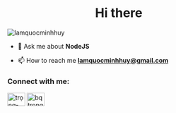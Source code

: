 <h1 align="center">Hi there</h1>


<p align="left"> <img src="https://komarev.com/ghpvc/?username=lamquocminhhuy&label=Profile%20views&color=0e75b6&style=flat" alt="lamquocminhhuy" /> </p>

- 💬 Ask me about **NodeJS**

- 📫 How to reach me **lamquocminhhuy@gmail.com**



<h3 align="left">Connect with me:</h3>
<p align="left">

<a href="https://www.linkedin.com/in/lamquocminhhuy/" target="blank"><img align="center" src="https://raw.githubusercontent.com/rahuldkjain/github-profile-readme-generator/master/src/images/icons/Social/linked-in-alt.svg" alt="trọng-bùi-394621216" height="30" width="40" /></a>
<a href="https://www.facebook.com/lamquocminhhuy" target="blank"><img align="center" src="https://raw.githubusercontent.com/rahuldkjain/github-profile-readme-generator/master/src/images/icons/Social/facebook.svg" alt="bqtrong" height="30" width="40" /></a>

</p>





